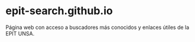 # epit-search.github.io
Página web con acceso a buscadores más conocidos y enlaces útiles de la EPIT UNSA.
